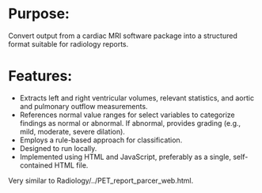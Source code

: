 # Purpose:
Convert output from a cardiac MRI software package into a structured format suitable for radiology reports.

# Features:
- Extracts left and right ventricular volumes, relevant statistics, and aortic and pulmonary outflow measurements.
- References normal value ranges for select variables to categorize findings as normal or abnormal. If abnormal, provides grading (e.g., mild, moderate, severe dilation).
- Employs a rule-based approach for classification.
- Designed to run locally.
- Implemented using HTML and JavaScript, preferably as a single, self-contained HTML file.

Very similar to Radiology/../PET_report_parcer_web.html.
